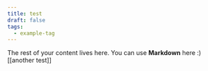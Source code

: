 ```yaml
---
title: test
draft: false
tags:
  - example-tag
---
```

 
The rest of your content lives here. You can use **Markdown** here :)
[[another test]]
